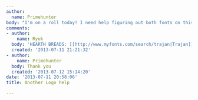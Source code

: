 ```yaml
---
author:
  name: Primehunter
body: "I'm on a roll today! I need help figuring out both fonts on this Logo...thanks!\r\n\r\n[img:sites/default/files/old-images/venice_3510.jpg]"
comments:
- author:
    name: Ryuk
  body: 'HEARTH BREADS: [[http://www.myfonts.com/search/trajan|Trajan]]'
  created: '2013-07-11 21:21:32'
- author:
    name: Primehunter
  body: Thank you
  created: '2013-07-12 15:14:20'
date: '2013-07-11 20:58:06'
title: Another Logo help

---
```

